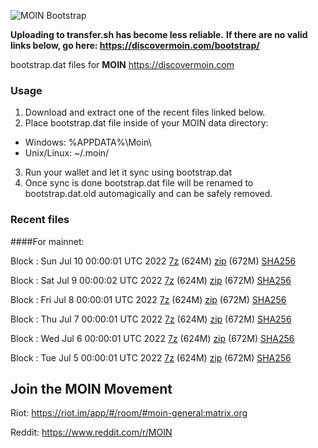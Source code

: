 ![MOIN Bootstrap](https://i.imgur.com/KjM1jMp.jpg)

**Uploading to transfer.sh has become less reliable.**
**If there are no valid links below, go here: https://discovermoin.com/bootstrap/**

bootstrap.dat files for **MOIN** https://discovermoin.com

### Usage

1. Download and extract one of the recent files linked below.
2. Place bootstrap.dat file inside of your MOIN data directory:
 - Windows: %APPDATA%\Moin\
 - Unix/Linux: ~/.moin/
3. Run your wallet and let it sync using bootstrap.dat
4. Once sync is done bootstrap.dat file will be renamed to bootstrap.dat.old automagically and can be safely removed.


### Recent files

####For mainnet:

Block : Sun Jul 10 00:00:01 UTC 2022 [7z](https://transfer.sh/ofpLtt/bootstrap.dat.20220710.7z) (624M) [zip](https://transfer.sh/wkPm0V/bootstrap.dat.20220710.zip) (672M) [SHA256](https://transfer.sh/HfbulV/sha256.txt)

Block : Sat Jul  9 00:00:02 UTC 2022 [7z](https://transfer.sh/SfjX6w/bootstrap.dat.20220709.7z) (624M) [zip](https://transfer.sh/7KMvRi/bootstrap.dat.20220709.zip) (672M) [SHA256](https://transfer.sh/LR7fOs/sha256.txt)

Block : Fri Jul  8 00:00:01 UTC 2022 [7z](https://transfer.sh/TjcuvY/bootstrap.dat.20220708.7z) (624M) [zip](https://transfer.sh/Gc51by/bootstrap.dat.20220708.zip) (672M) [SHA256](https://transfer.sh/7FveoL/sha256.txt)

Block : Thu Jul  7 00:00:01 UTC 2022 [7z](https://transfer.sh/SvaJkY/bootstrap.dat.20220707.7z) (624M) [zip](https://transfer.sh/jB1TpE/bootstrap.dat.20220707.zip) (672M) [SHA256](https://transfer.sh/wKi2Gz/sha256.txt)

Block : Wed Jul  6 00:00:01 UTC 2022 [7z](https://transfer.sh/gBGuzm/bootstrap.dat.20220706.7z) (624M) [zip](https://transfer.sh/gJV1gp/bootstrap.dat.20220706.zip) (672M) [SHA256](https://transfer.sh/LI85me/sha256.txt)

Block : Tue Jul  5 00:00:01 UTC 2022 [7z](https://transfer.sh/TlSoHn/bootstrap.dat.20220705.7z) (624M) [zip](https://transfer.sh/sy1Tzo/bootstrap.dat.20220705.zip) (672M) [SHA256](https://transfer.sh/JpXlp6/sha256.txt)

## Join the MOIN Movement

Riot: https://riot.im/app/#/room/#moin-general:matrix.org

Reddit: https://www.reddit.com/r/MOIN
